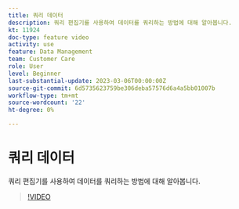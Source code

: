 ```yaml
---
title: 쿼리 데이터
description: 쿼리 편집기를 사용하여 데이터를 쿼리하는 방법에 대해 알아봅니다.
kt: 11924
doc-type: feature video
activity: use
feature: Data Management
team: Customer Care
role: User
level: Beginner
last-substantial-update: 2023-03-06T00:00:00Z
source-git-commit: 6d5735623759be306deba57576d6a4a5bb01007b
workflow-type: tm+mt
source-wordcount: '22'
ht-degree: 0%

---
```



# 쿼리 데이터

쿼리 편집기를 사용하여 데이터를 쿼리하는 방법에 대해 알아봅니다.

>[!VIDEO](https://video.tv.adobe.com/v/3415814?quality=12)
